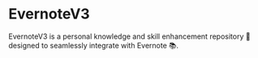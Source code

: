 # EvernoteV3
EvernoteV3 is a personal knowledge and skill enhancement repository 🌟 designed to seamlessly integrate with Evernote 📚.
